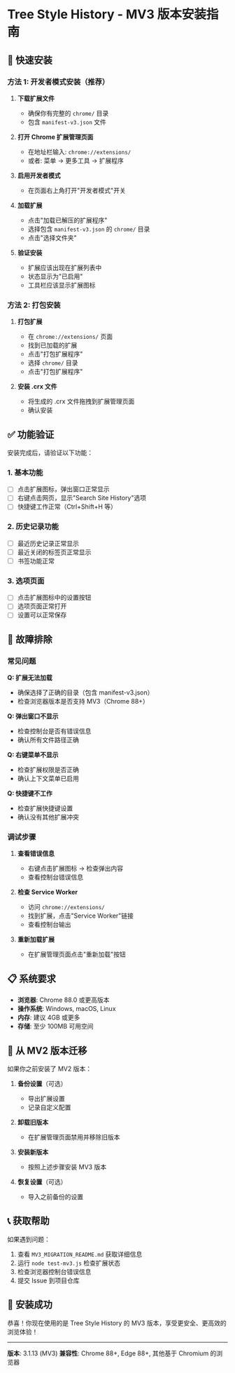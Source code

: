 # Tree Style History - MV3 版本安装指南

## 🚀 快速安装

### 方法 1: 开发者模式安装（推荐）

1. **下载扩展文件**
   - 确保你有完整的 `chrome/` 目录
   - 包含 `manifest-v3.json` 文件

2. **打开 Chrome 扩展管理页面**
   - 在地址栏输入: `chrome://extensions/`
   - 或者: 菜单 → 更多工具 → 扩展程序

3. **启用开发者模式**
   - 在页面右上角打开"开发者模式"开关

4. **加载扩展**
   - 点击"加载已解压的扩展程序"
   - 选择包含 `manifest-v3.json` 的 `chrome/` 目录
   - 点击"选择文件夹"

5. **验证安装**
   - 扩展应该出现在扩展列表中
   - 状态显示为"已启用"
   - 工具栏应该显示扩展图标

### 方法 2: 打包安装

1. **打包扩展**
   - 在 `chrome://extensions/` 页面
   - 找到已加载的扩展
   - 点击"打包扩展程序"
   - 选择 `chrome/` 目录
   - 点击"打包扩展程序"

2. **安装 .crx 文件**
   - 将生成的 .crx 文件拖拽到扩展管理页面
   - 确认安装

## ✅ 功能验证

安装完成后，请验证以下功能：

### 1. 基本功能
- [ ] 点击扩展图标，弹出窗口正常显示
- [ ] 右键点击网页，显示"Search Site History"选项
- [ ] 快捷键工作正常（Ctrl+Shift+H 等）

### 2. 历史记录功能
- [ ] 最近历史记录正常显示
- [ ] 最近关闭的标签页正常显示
- [ ] 书签功能正常

### 3. 选项页面
- [ ] 点击扩展图标中的设置按钮
- [ ] 选项页面正常打开
- [ ] 设置可以正常保存

## 🔧 故障排除

### 常见问题

**Q: 扩展无法加载**
- 确保选择了正确的目录（包含 manifest-v3.json）
- 检查浏览器版本是否支持 MV3（Chrome 88+）

**Q: 弹出窗口不显示**
- 检查控制台是否有错误信息
- 确认所有文件路径正确

**Q: 右键菜单不显示**
- 检查扩展权限是否正确
- 确认上下文菜单已启用

**Q: 快捷键不工作**
- 检查扩展快捷键设置
- 确认没有其他扩展冲突

### 调试步骤

1. **查看错误信息**
   - 右键点击扩展图标 → 检查弹出内容
   - 查看控制台错误信息

2. **检查 Service Worker**
   - 访问 `chrome://extensions/`
   - 找到扩展，点击"Service Worker"链接
   - 查看控制台输出

3. **重新加载扩展**
   - 在扩展管理页面点击"重新加载"按钮

## 📋 系统要求

- **浏览器**: Chrome 88.0 或更高版本
- **操作系统**: Windows, macOS, Linux
- **内存**: 建议 4GB 或更多
- **存储**: 至少 100MB 可用空间

## 🔄 从 MV2 版本迁移

如果你之前安装了 MV2 版本：

1. **备份设置**（可选）
   - 导出扩展设置
   - 记录自定义配置

2. **卸载旧版本**
   - 在扩展管理页面禁用并移除旧版本

3. **安装新版本**
   - 按照上述步骤安装 MV3 版本

4. **恢复设置**（可选）
   - 导入之前备份的设置

## 📞 获取帮助

如果遇到问题：

1. 查看 `MV3_MIGRATION_README.md` 获取详细信息
2. 运行 `node test-mv3.js` 检查扩展状态
3. 检查浏览器控制台错误信息
4. 提交 Issue 到项目仓库

## 🎉 安装成功

恭喜！你现在使用的是 Tree Style History 的 MV3 版本，享受更安全、更高效的浏览体验！

---

**版本**: 3.1.13 (MV3)
**兼容性**: Chrome 88+, Edge 88+, 其他基于 Chromium 的浏览器